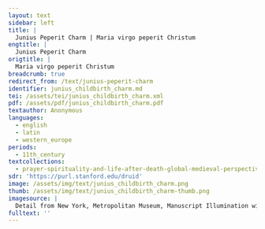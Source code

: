 ```yaml
---
layout: text
sidebar: left
title: |
  Junius Peperit Charm | Maria virgo peperit Christum
engtitle: |
  Junius Peperit Charm
origtitle: |
  Maria virgo peperit Christum
breadcrumb: true
redirect_from: /text/junius-peperit-charm
identifier: junius_childbirth_charm.md
tei: /assets/tei/junius_childbirth_charm.xml
pdf: /assets/pdf/junius_childbirth_charm.pdf
textauthor: Anonymous
languages:
  - english
  - latin
  - western_europe
periods:
  - 11th_century
textcollections:
  - prayer-spirituality-and-life-after-death-global-medieval-perspectives
sdr: 'https://purl.stanford.edu/druid'
image: /assets/img/text/junius_childbirth_charm.png
thumb: /assets/img/text/junius_childbirth_charm-thumb.png
imagesource: |
  Detail from New York, Metropolitan Museum, Manuscript Illumination with the Birth of the Virgin in an Initial G, from a Gradual [Public Domain]
fulltext: ''
---
```


